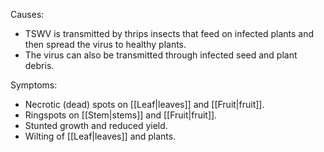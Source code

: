 
Causes:

-   TSWV is transmitted by thrips insects that feed on infected plants and then spread the virus to healthy plants.
-   The virus can also be transmitted through infected seed and plant debris.

Symptoms:

-   Necrotic (dead) spots on [[Leaf|leaves]] and [[Fruit|fruit]].
-   Ringspots on [[Stem|stems]] and [[Fruit|fruit]].
-   Stunted growth and reduced yield.
-   Wilting of [[Leaf|leaves]] and plants.